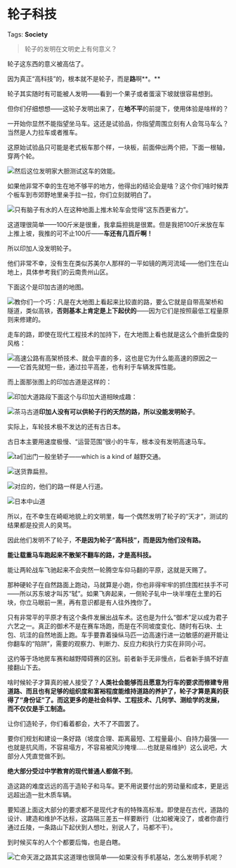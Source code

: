 # 轮子科技

Tags: **Society**

> 轮子的发明在文明史上有何意义？



轮子这东西的意义被高估了。

因为真正“高科技”的，根本就不是轮子，而是**路**啊**。**

轮子其实随时有可能被人发明——看到一个果子或者蛋滚下坡就很容易想到。

但你们仔细想想——这轮子发明出来了，在**地不平**的前提下，使用体验是啥样的？

一开始你显然不能指望坐马车。这还是试验品，你指望周围立刻有人会驾马车么？当然是人力拉车或者推车。

这原始试验品只可能是老式板车那个样，一块板，前面伸出两个把，下面一根轴，穿两个轮。

![](https://pic1.zhimg.com/50/v2-fc9c76e8d7c71489817d94641f741772_720w.jpg?source=1940ef5c)然后这位发明家大胆测试这车的效能。

如果他非常不幸的生在地不够平的地方，他得出的结论会是啥？这个你们啥时候弄个板车到市郊野地里亲手拉一拉，你们立刻就明白了。

![](https://picx.zhimg.com/50/v2-8150251d8e6c5b07c0508dc34818a0cd_720w.jpg?source=1940ef5c)只有脑子有水的人在这种地面上推木轮车会觉得“这东西更省力”。

这道理很简单——100斤米是很重，我拿扁担挑是很累。但是我把100斤米放在车上推上坡，我推的可不止100斤——**车还有几百斤啊！**

所以印加人没发明轮子。

他们非常不幸，没有生在类似苏美尔人那样的一平如镜的两河流域——他们生在山地上，具体参考我们的云南贵州山区。

下面这个是印加古道的地图。

![](https://pic1.zhimg.com/50/v2-e6e8900a2a3272813c8d8b6904193b77_720w.jpg?source=1940ef5c)教你们一个巧：凡是在大地图上看起来比较直的路，要么它就是自带高架桥和隧道，类似高铁，**否则基本上肯定是上下起伏的**——因为它们是按照最低工程量原则来修建的。

走车的路，即使在现代工程技术的加持下，在大地图上看也就是这么个曲折盘旋的风格：

![](https://picx.zhimg.com/50/v2-cafb77a66631f8f366c9d48de8bb4a84_720w.jpg?source=1940ef5c)高速公路有高架桥技术、就会平直的多，这也是它为什么能高速的原因之一——它首先就短一些，通过拉平高差，也有利于车辆发挥性能。

而上面那张图上的印加古道是这样的：

![](https://pic1.zhimg.com/50/v2-5aae40efb92422b662e764db2ea07f75_720w.jpg?source=1940ef5c)印加大道路段下面这个与印加大道相映成趣：

![](https://pica.zhimg.com/50/v2-0c7c71db537d604c820c170265868682_720w.jpg?source=1940ef5c)茶马古道**印加人没有可以供轮子行的天然的路，所以没能发明轮子**。

实际上，车轮技术极不发达的还有古日本。

古日本主要用速度极慢、“运营范围”很小的牛车，根本没有发明高速马车。

![](https://pic1.zhimg.com/50/v2-43552d72ddb45e17c724bb75362b1509_720w.jpg?source=1940ef5c)ta们出门一般坐轿子——which is a kind of 越野交通。

![](https://picx.zhimg.com/50/v2-a11d9358b3dfa1f94b651c2c389687d6_720w.jpg?source=1940ef5c)送货靠扁担。

![](https://picx.zhimg.com/50/v2-bbb2c4ec3f051ddb9d9029e91821c2e3_720w.jpg?source=1940ef5c)对应的，他们的路一样是人行道。

![](https://pica.zhimg.com/50/v2-15408fa9b092c71fea6bbc6d211f990e_720w.jpg?source=1940ef5c)日本中山道  


所以，在不幸生在崎岖地貌上的文明里，每一个偶然发明了轮子的“天才”，测试的结果都是投资人的臭骂。

因此他们发明不了轮子，**不是因为轮子“高科技”，而是因为他们没有路。**

**能让载重马车跑起来不散架不翻车的路，才是高科技。**

能让两轮战车飞驰起来不会突然一轮腾空车仰马翻的平原，这就是天赐了。

那种硬轮子在自然路面上跑动，马就算是小跑，你也非得牢牢的抓住围栏扶手不可——所以苏东坡才叫苏“轼”。如果飞奔起来，一侧轮子轧中一块半埋在土里的石块，你立马眼前一黑，再有意识都是有人往外拽你了。

只有非常平的平原才有这个条件发展出战车术。这也是为什么“御术”足以成为君子六艺之一。真正的御术不是在赛车场跑，而是在不同坡度变化、随时有石块、土包、坑洼的自然地面上跑。车手要靠着操纵马匹一边高速行进一边敏感的避开能让你翻车的“陷阱”，需要的观察力、判断力、反应力和执行力实在非同小可。

这约等于场地房车赛和越野障碍赛的区别。前者新手无非慢点，后者新手搞不好直接翻山下去。

啥时候轮子才算真的被人接受了？**人类社会能够而且愿意为行车的要求而修建专用道路、而且也有足够的组织度和富裕程度能维持道路的养护了，轮子才算是真的获得了“身份证”了。而这更多的是社会科学、工程技术、几何学、测绘学的发展，而不仅仅是手工制造。**

让你们造轮子，你们看着都会，大不了不圆罢了。

要你们规划和建设一条好路（坡度合理、距离最短、工程量最小、自持力最强——也就是抗风雨，不容易塌方，不容易被风沙掩埋……也就是易维护）这么说吧，大部分人凭直觉做不到。

**绝大部分受过中学教育的现代普通人都做不到**。

造这路的难度远远的高于造轮子和马车。更不用说要付出的劳动量和成本，更是远远超出造一批木质车辆。

要知道上面这大部分的要求都不是现代才有的特殊高标准。即使是在古代，道路的设计、建造和维护不达标，这路隔三差五一样要断行（比如被淹没了，或者你直行通过丘陵，一条路山下起伏到人想吐，别说人了，马都不干）。

到时候买车的人个个都要后悔，也是白瞎。

![](https://pica.zhimg.com/50/v2-d1680e0aaabd45d929210aaa5c3c1f6c_720w.jpg?source=1940ef5c)亡命天涯之路其实这道理也很简单——如果没有手机基站，怎么发明手机呢？



